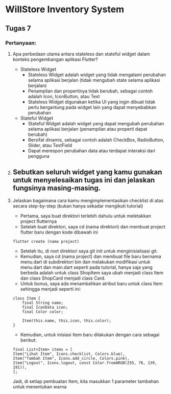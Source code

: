 # WillStore Inventory System

## Tugas 7
### Pertanyaan:
1. Apa perbedaan utama antara stateless dan stateful widget dalam konteks pengembangan aplikasi Flutter?
    - Stateless Widget
        - Stateless Widget adalah widget yang tidak mengalami perubahan selama aplikasi berjalan (tidak mengubah state selama aplikasi berjalan)
        - Penampilan dan propertinya tidak berubah, sebagai contoh adalah Icon, IconButton, atau Text
        - Stateless Widget digunakan ketika UI yang ingin dibuat tidak perlu bergantung pada widget lain yang dapat menyebabkan perubahan
    - Stateful Widget
        - Stateful Widget adalah widget yang dapat mengubah perubahan selama aplikasi berjalan (penampilan atau properti dapat berubah)
        - Bersifat dinamis, sebagai contoh adalah CheckBox, RadioButton, Slider, atau TextField
        - Dapat merespon perubahan data atau terdapat interaksi dari pengguna

1. Sebutkan seluruh widget yang kamu gunakan untuk menyelesaikan tugas ini dan jelaskan fungsinya masing-masing.
    - 
1. Jelaskan bagaimana cara kamu mengimplementasikan checklist di atas secara step-by-step (bukan hanya sekadar mengikuti tutorial)
    - Pertama, saya buat direktori terlebih dahulu untuk meletakkan project flutternya
    - Setelah buat direktori, saya cd (nama direktori) dan membuat project flutter baru dengan kode dibawah ini
    ```
    flutter create (nama project)
    ``` 
    - Setelah itu, di root direktori saya git init untuk menginisialisasi git.
    - Kemudian, saya cd (nama project) dan membuat file baru bernama menu.dart di subdirektori bin dan melakukan modifikasi untuk menu.dart dan main.dart seperti pada tutorial, hanya saja yang berbeda adalah untuk class ShopItem saya ubah menjadi class Item dan class ShopCard menjadi class Card.
    - Untuk bonus, saya ada menambahkan atribut baru untuk class Item sehingga menjadi seperti ini:
    ```
    class Item {
        final String name;
        final IconData icon;
        final Color color;

        Item(this.name, this.icon, this.color);
    }
    ``` 
    - Kemudian, untuk inisiasi Item baru dilakukan dengan cara sebagai berikut:
    ```
    final List<Item> items = [
    Item("Lihat Item", Icons.checklist, Colors.blue),
    Item("Tambah Item", Icons.add_circle, Colors.pink),
    Item("Logout", Icons.logout, const Color.fromARGB(255, 76, 139, 191)),
    ];  
    ```
    Jadi, di setiap pembuatan Item, kita masukkan 1 parameter tambahan untuk menentukan warna